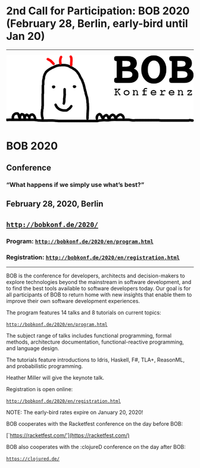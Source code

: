 ---
---

<head><meta charset="utf-8"></head>

# 2nd Call for Participation: BOB 2020 (February 28, Berlin, early-bird until Jan 20)

<hr/>

![BOB Logo](/images/bob_head.png)

# BOB 2020

## Conference

### “What happens if we simply use what’s best?”

## February 28, 2020, Berlin

## [`http://bobkonf.de/2020/`](http://bobkonf.de/2020/)

### Program: [`http://bobkonf.de/2020/en/program.html`](http://bobkonf.de/2020/en/program.html)

### Registration: [`http://bobkonf.de/2020/en/registration.html`](http://bobkonf.de/2020/en/registration.html)

<hr/>

BOB is the conference for developers, architects and decision-makers
to explore technologies beyond the mainstream in software development,
and to find the best tools available to software developers today. Our
goal is for all participants of BOB to return home with new insights
that enable them to improve their own software development
experiences.

The program features 14 talks and 8 tutorials on current topics:

[`http://bobkonf.de/2020/en/program.html`](http://bobkonf.de/2020/en/program.html)

The subject range of talks includes functional programming,
formal methods, architecture documentation, functional-reactive
programming, and language design.

The tutorials feature introductions to Idris, Haskell, F#, TLA+,
ReasonML, and probabilistic programming.

Heather Miller will give the keynote talk.

Registration is open online:

[`http://bobkonf.de/2020/en/registration.html`](http://bobkonf.de/2020/en/registration.html)

NOTE: The early-bird rates expire on January 20, 2020!

BOB cooperates with the Racketfest conference on the day before BOB:

[`https://racketfest.com/'](https://racketfest.com/)

BOB also cooperates with the :clojureD conference on the day after BOB:

[`https://clojured.de/`](https://clojured.de/)
